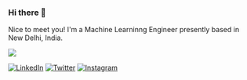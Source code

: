 ### Hi there 👋

Nice to meet you! I'm a Machine Learninng Engineer presently based in New Delhi, India.

<p align="left">
<a  href="https://github.com/antonkomarev/github-profile-views-counter">
    <img src="https://komarev.com/ghpvc/?username=sachindevsharma">
</a>
</p>


<p align="left" >
<a href="https://www.linkedin.com/in/sds7695/">
<img src="https://img.shields.io/badge/-LinkedIn-%233781da" alt="LinkedIn"/></a> 
<a href="https://twitter.com/IamSDSharma">
<img src="https://img.shields.io/badge/-Twitter-%231DA1F2" alt="Twitter" /></a> 
<a href="https://www.instagram.com/iamsdsharma/">
<img src="https://img.shields.io/badge/-Instagram-%23eb13a5" alt="Instagram" /></a> 
</p>





<!--
**sachindevsharma/sachindevsharma** is a ✨ _special_ ✨ repository because its `README.md` (this file) appears on your GitHub profile.

Here are some ideas to get you started:

- 🔭 I’m currently working on ...
- 🌱 I’m currently learning ...
- 👯 I’m looking to collaborate on ...
- 🤔 I’m looking for help with ...
- 💬 Ask me about ...
- 📫 How to reach me: ...
- 😄 Pronouns: ...
- ⚡ Fun fact: ...
-->
